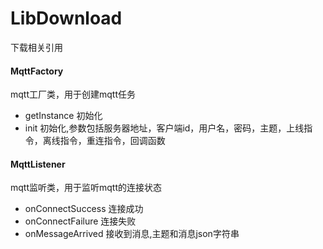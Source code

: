 # LibDownload
 下载相关引用

#### MqttFactory
mqtt工厂类，用于创建mqtt任务

* getInstance 初始化
* init 初始化,参数包括服务器地址，客户端id，用户名，密码，主题，上线指令，离线指令，重连指令，回调函数

#### MqttListener
mqtt监听类，用于监听mqtt的连接状态

* onConnectSuccess 连接成功
* onConnectFailure 连接失败
* onMessageArrived 接收到消息,主题和消息json字符串
